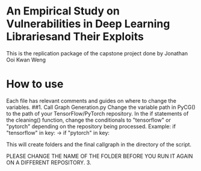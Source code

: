 # An Empirical Study on Vulnerabilities in Deep Learning Librariesand Their Exploits
This is the replication package of the capstone project done by Jonathan Ooi Kwan Weng

# How to use
Each file has relevant comments and guides on where to change the variables.
##1. Call Graph Generation.py
   Change the variable path in PyCG() to the path of your TensorFlow/PyTorch repository.
   In the if statements of the cleaning() function, change the conditionals to "tensorflow" or "pytorch" depending on the repository being processed.
   Example:  if "tensorflow" in key: ->  if "pytorch" in key:
   
   This will create folders and the final callgraph in the directory of the script.
   
   PLEASE CHANGE THE NAME OF THE FOLDER BEFORE YOU RUN IT AGAIN ON A DIFFERENT REPOSITORY.
3. 
